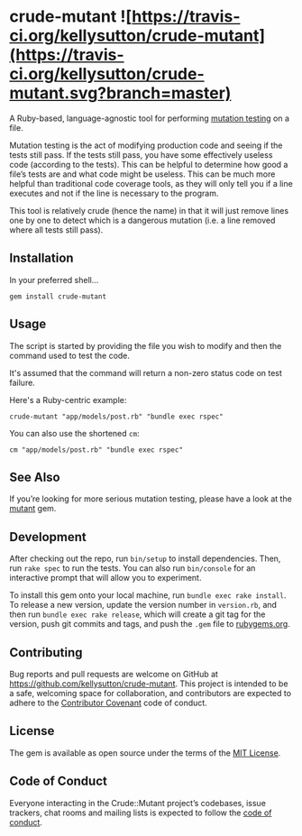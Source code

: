 # crude-mutant ![https://travis-ci.org/kellysutton/crude-mutant](https://travis-ci.org/kellysutton/crude-mutant.svg?branch=master)

A Ruby-based, language-agnostic tool for performing [mutation testing](https://en.wikipedia.org/wiki/Mutation_testing) on a file.

Mutation testing is the act of modifying production code and seeing if the tests still pass. If the tests still pass, you have some effectively useless code (according to the tests). This can be helpful to determine how good a file’s tests are and what code might be useless. This can be much more helpful than traditional code coverage tools, as they will only tell you if a line executes and not if the line is necessary to the program.

This tool is relatively crude (hence the name) in that it will just remove lines one by one to detect which is a dangerous mutation (i.e. a line removed where all tests still pass).

## Installation

In your preferred shell…

```
gem install crude-mutant
```

## Usage

The script is started by providing the file you wish to modify and then the command used to test the code.

It's assumed that the command will return a non-zero status code on test failure.

Here's a Ruby-centric example:

```
crude-mutant "app/models/post.rb" "bundle exec rspec"
```

You can also use the shortened `cm`:

```
cm "app/models/post.rb" "bundle exec rspec"
```

## See Also

If you’re looking for more serious mutation testing, please have a look at the [mutant](https://github.com/mbj/mutant) gem.

## Development

After checking out the repo, run `bin/setup` to install dependencies. Then, run `rake spec` to run the tests. You can also run `bin/console` for an interactive prompt that will allow you to experiment.

To install this gem onto your local machine, run `bundle exec rake install`. To release a new version, update the version number in `version.rb`, and then run `bundle exec rake release`, which will create a git tag for the version, push git commits and tags, and push the `.gem` file to [rubygems.org](https://rubygems.org).

## Contributing

Bug reports and pull requests are welcome on GitHub at https://github.com/kellysutton/crude-mutant. This project is intended to be a safe, welcoming space for collaboration, and contributors are expected to adhere to the [Contributor Covenant](http://contributor-covenant.org) code of conduct.

## License

The gem is available as open source under the terms of the [MIT License](https://opensource.org/licenses/MIT).

## Code of Conduct

Everyone interacting in the Crude::Mutant project’s codebases, issue trackers, chat rooms and mailing lists is expected to follow the [code of conduct](https://github.com/kellysutton/crude-mutant/blob/master/CODE_OF_CONDUCT.md).
